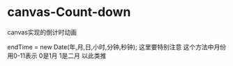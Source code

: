 # canvas-Count-down
canvas实现的倒计时动画

endTime = new Date(年,月,日,小时,分钟,秒钟); 
这里要特别注意 这个方法中月份用0-11表示 0是1月 1是二月 以此类推
